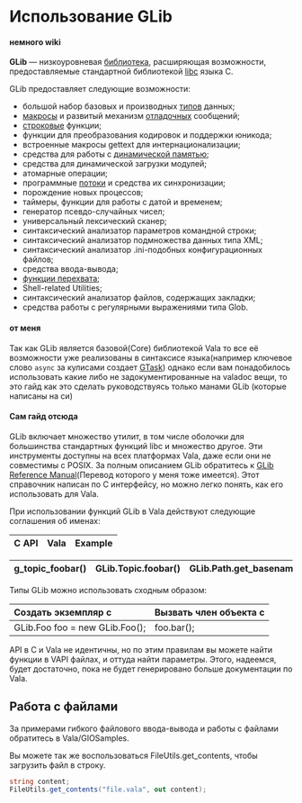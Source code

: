 # Использование GLib

#### **немного wiki**

**GLib** — низкоуровневая [библиотека](https://ru.wikipedia.org/wiki/%D0%91%D0%B8%D0%B1%D0%BB%D0%B8%D0%BE%D1%82%D0%B5%D0%BA%D0%B0_%28%D0%BF%D1%80%D0%BE%D0%B3%D1%80%D0%B0%D0%BC%D0%BC%D0%B8%D1%80%D0%BE%D0%B2%D0%B0%D0%BD%D0%B8%D0%B5%29), расширяющая возможности, предоставляемые стандартной библиотекой [libc](https://ru.wikipedia.org/wiki/Libc) языка C.

GLib предоставляет следующие возможности:

* большой набор базовых и производных [типов](https://ru.wikipedia.org/wiki/%D0%A2%D0%B8%D0%BF_%D0%B4%D0%B0%D0%BD%D0%BD%D1%8B%D1%85) данных;
* [макросы](https://ru.wikipedia.org/wiki/%D0%9C%D0%B0%D0%BA%D1%80%D0%BE%D1%81) и развитый механизм [отладочных](https://ru.wikipedia.org/wiki/%D0%9E%D1%82%D0%BB%D0%B0%D0%B4%D0%BA%D0%B0_%D0%BF%D1%80%D0%BE%D0%B3%D1%80%D0%B0%D0%BC%D0%BC%D1%8B) сообщений;
* [строковые](https://ru.wikipedia.org/wiki/%D0%A1%D1%82%D1%80%D0%BE%D0%BA%D0%BE%D0%B2%D1%8B%D0%B9_%D1%82%D0%B8%D0%BF) функции;
* функции для преобразования кодировок и поддержки юникода;
* встроенные макросы gettext для интернационализации;
* средства для работы с [динамической памятью](https://ru.wikipedia.org/wiki/%D0%94%D0%B8%D0%BD%D0%B0%D0%BC%D0%B8%D1%87%D0%B5%D1%81%D0%BA%D0%B8_%D1%80%D0%B0%D1%81%D0%BF%D1%80%D0%B5%D0%B4%D0%B5%D0%BB%D1%8F%D0%B5%D0%BC%D0%B0%D1%8F_%D0%BF%D0%B0%D0%BC%D1%8F%D1%82%D1%8C);
* средства для динамической загрузки модулей;
* атомарные операции;
* программные [потоки](https://ru.wikipedia.org/wiki/%D0%9F%D0%BE%D1%82%D0%BE%D0%BA_%28%D0%B8%D0%BD%D1%84%D0%BE%D1%80%D0%BC%D0%B0%D1%82%D0%B8%D0%BA%D0%B0%29) и средства их синхронизации;
* порождение новых процессов;
* таймеры, функции для работы с датой и временем;
* генератор псевдо-случайных чисел;
* универсальный лексический сканер;
* синтаксический анализатор параметров командной строки;
* синтаксический анализатор подмножества данных типа XML;
* синтаксический анализатор .ini-подобных конфигурационных файлов;
* средства ввода-вывода;
* [функции перехвата](https://ru.wikipedia.org/wiki/%D0%9F%D0%B5%D1%80%D0%B5%D1%85%D0%B2%D0%B0%D1%82_%28%D0%BF%D1%80%D0%BE%D0%B3%D1%80%D0%B0%D0%BC%D0%BC%D0%B8%D1%80%D0%BE%D0%B2%D0%B0%D0%BD%D0%B8%D0%B5%29);
* Shell-related Utilities;
* синтаксический анализатор файлов, содержащих закладки;
* средства работы с регулярными выражениями типа Glob.

#### от меня

Так как GLib является базовой\(Core\)  библиотекой Vala то все её возможности уже реализованы в синтаксисе языка\(например ключевое слово `async` за кулисами создает [GTask](https://developer.gnome.org/gio//2.56/GTask.html)\) однако если вам понадобилось использовать какие либо не задокументированные на valadoc вещи, то это гайд как это сделать руководствуясь только манами GLib \(которые написаны на си\)

#### Сам гайд отсюда 

GLib включает множество утилит, в том числе оболочки для большинства стандартных функций libc и множество другое. Эти инструменты доступны на всех платформах Vala, даже если они не совместимы с POSIX. За полным описанием GLib обратитесь к [GLib Reference Manual](https://app.gitbook.com/@gavr123456789/s/glib/)\(Перевод которого у меня тоже имеется\). Этот справочник написан по С интерфейсу, но можно легко понять, как его использовать для Vala.

При использовании функций GLib в Vala действуют следующие соглашения об именах:

| C API | Vala | Example |
| :--- | :--- | :--- |


| g\_topic\_foobar\(\) | GLib.Topic.foobar\(\) | GLib.Path.get\_basename\(\) |
| :--- | :--- | :--- |


Типы GLib можно использовать сходным образом:

| Создать экземпляр с | Вызвать член объекта с |
| :--- | :--- |
| GLib.Foo foo = new GLib.Foo\(\); | foo.bar\(\); |

API в С и Vala не идентичны, но по этим правилам вы можете найти функции в VAPI файлах, и оттуда найти параметры. Этого, надеемся, будет достаточно, пока не будет генерировано больше документации по Vala.

## Работа с файлами

За примерами гибкого файлового ввода-вывода и работы с файлами обратитесь в Vala/GIOSamples.

Вы можете так же воспользоваться FileUtils.get\_contents, чтобы загрузить файл в строку.

```csharp
string content;
FileUtils.get_contents("file.vala", out content);
```

